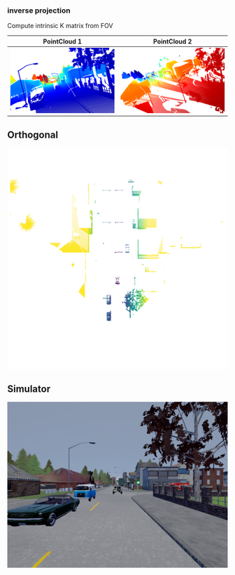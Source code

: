 ### inverse projection

Compute intrinsic K matrix from FOV


PointCloud 1 | PointCloud 2
------------ | -------------
![cell 1](https://github.com/dparksports/inverse-projection/blob/master/pointcloud.png) | ![cell 2](https://github.com/dparksports/inverse-projection/blob/master/cloudpoint2.png)

Orthogonal 
------------ 
![cell 2](https://github.com/dparksports/inverse-projection/blob/master/orthogonal2.png)

Simulator 
------------ 
![cell 2](https://github.com/dparksports/inverse-projection/blob/master/rgb.png)



